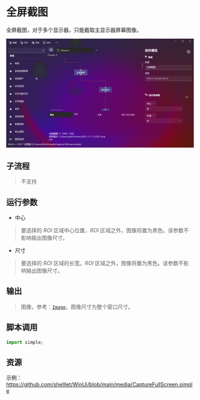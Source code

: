 # 全屏截图 
全屏截图，对于多个显示器，只能截取主显示器屏幕图像。

![CaptureFullScreen](./images/02.png ':size=90%')

## 子流程
> 不支持


## 运行参数

* 中心
> 要选择的 *ROI* 区域中心位置，*ROI* 区域之外，图像将置为黑色。该参数不影响输出图像尺寸。
* 尺寸
> 要选择的 *ROI* 区域的长宽。*ROI* 区域之外，图像将置为黑色。该参数不影响输出图像尺寸。


## 输出

> 图像，参考：[`Image`](./types/Image.md)，图像尺寸为整个窗口尺寸。


## 脚本调用

```python
import simple;

```

## 资源

示例：https://github.com/shelllet/WinUi/blob/main/media/CaptureFullScreen.simple
